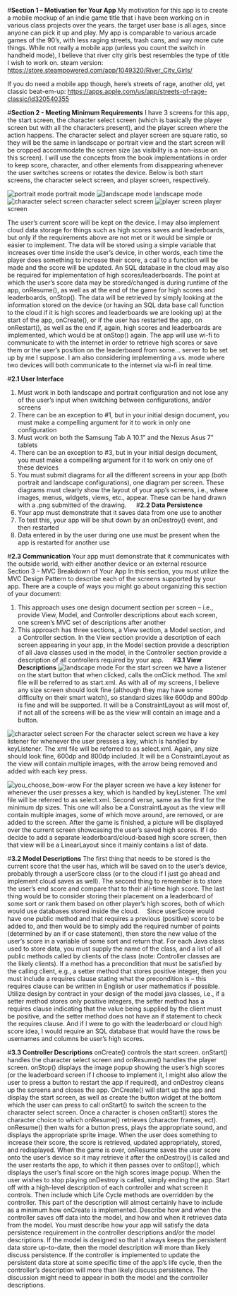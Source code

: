 #**Section 1 – Motivation for Your App**
My motivation for this app is to create a mobile mockup of an indie game title that i have been working on in various class projects over the years. the target user base is all ages, since anyone can pick it up and play. My app is comparable to various arcade games of the 90’s, with less raging streets, trash cans, and way more cute things. While not really a mobile app (unless you count the switch in handheld mode), I believe that river city girls best resembles the type of title I wish to work on.
steam version: https://store.steampowered.com/app/1049320/River_City_Girls/

If you do need a mobile app though, here’s streets of rage, another old, yet classic beat-em-up: https://apps.apple.com/us/app/streets-of-rage-classic/id320540355

#**Section 2 - Meeting Minimum Requirements**
I have 3 screens for this app, the start screen, the character select screen (which is basically the player screen but with all the characters present), and the player screen where the action happens. The character select and player screen are square ratio, so they will be the same in landscape or portrait view and the start screen will be cropped accommodate the screen size (as visibility is a non-issue on this screen). I will use the concepts from the book implementations in order to keep score, character, and other elements from disappearing whenever the user switches screens or rotates the device. Below is both start screens, the character select screen, and player screen, respectively.

![portrait mode](https://github.com/IUS-CS/c490-project-fluttershybutterfly/blob/master/images/splash_by_olivia_stinston_vertical_format_mockup.png)
portrait mode
![landscape mode](/images/splash_by_olivia_stinston_horizontal_format_mockup.png)
landscape mode
![character select screen](/images/character_select_screen.png)
character select screen
![player screen](/images/you_chose_bow-wow.png) 
player screen

The user’s current score will be kept on the device. I may also implement cloud data storage for things such as high scores saves and leaderboards, but only if the requirements above are not met or it would be simple or easier to implement. The data will be stored using a simple variable that increases over time inside the user’s device, in other words, each time the player does something to increase their score, a call to a function will be made and the score will be updated. An SQL database in the cloud may also be required for implementation of high scores/leaderboards. The point at which the user’s score data may be stored/changed is during runtime of the app, onResume(), as well as at the end of the game for high scores and leaderboards, onStop(). The data will be retrieved by simply looking at the information stored on the device (or having an SQL data base call function to the cloud if it is high scores and leaderboards we are looking up) at the start of the app, onCreate(), or if the user has restarted the app, on onRestart(), as well as the end if, again, high scores and leaderboards are implemented, which would be at onStop() again. The app will use wi-fi to communicate to with the internet in order to retrieve high scores or save them or the user’s position on the leaderboard from some… server to be set up by me I suppose. I am also considering implementing a vs. mode where two devices will both communicate to the internet via wi-fi in real time.

#**2.1 User Interface**
1.	Must work in both landscape and portrait configuration and not lose any of the user’s input when switching between configurations, and/or screens
2.	There can be an exception to #1, but in your initial design document, you must make a compelling argument for it to work in only one configuration
3.	Must work on both the Samsung Tab A 10.1" and the Nexus Asus 7" tablets
4.	There can be an exception to #3, but in your initial design document, you must make a compelling argument for it to work on only one of these devices
5.	You must submit diagrams for all the different screens in your app (both portrait and landscape configurations), one diagram per screen. These diagrams must clearly show the layout of your app’s screens, i.e., where images, menus, widgets, views, etc., appear. These can be hand drawn with a .png submitted of the drawing.
 
#**2.2 Data Persistence**
1.	Your app must demonstrate that it saves data from one use to another
2.	To test this, your app will be shut down by an onDestroy() event, and then restarted
3.	Data entered in by the user during one use must be present when the app is restarted for another use

#**2.3 Communication**
Your app must demonstrate that it communicates with the outside world, with either another device or an external resource
Section 3 – MVC Breakdown of Your App
In this section, you must utilize the MVC Design Pattern to describe each of the screens supported by your app. There are a couple of ways you might go about organizing this section of your document:
1.	This approach uses one design document section per screen – i.e., provide View, Model, and Controller descriptions about each screen, one screen’s MVC set of descriptions after another
2.	This approach has three sections, a View section, a Model section, and a Controller section. In the View section provide a description of each screen appearing in your app, in the Model section provide a description of all Java classes used in the model, in the Controller section provide a description of all controllers required by your app.
 
#**3.1 View Descriptions**
![landscape mode](/images/splash_by_olivia_stinston_horizontal_format_mockup.png)
For the start screen we have a listener on the start button that when clicked, calls the onClick method. The xml file will be referred to as start.xml. As with all of my screens, I believe any size screen should look fine (although they may have some difficulty on their smart watch), so standard sizes like 600dp and 800dp is fine and will be supported. It will be a ConstraintLayout as will most of, if not all of the screens will be as the view will contain an image and a button.

![character select screen](/images/character_select_screen.png)
For the character select screen we have a key listener for whenever the user presses a key, which is handled by keyListener. The xml file will be referred to as select.xml. Again, any size should look fine, 600dp and 800dp included. It will be a ConstraintLayout as the view will contain multiple images, with the arrow being removed and added with each key press.

![you_choose_bow-wow](/images/you_choose_bow-wow.png)
For the player screen we have a key listener for whenever the user presses a key, which is handled by keyListener. The xml file will be referred to as select.xml. Second verse, same as the first for the minimum dp sizes. This one will also be a ConstraintLayout as the view will contain multiple images, some of which move around, are removed, or are added to the screen. After the game is finished, a picture will be displayed over the current screen showcasing the user’s saved high scores.
If I do decide to add a separate leaderboard/cloud-based high score screen, then that view will be a LinearLayout since it mainly contains a list of data.

#**3.2 Model Descriptions**
The first thing that needs to be stored is the current score that the user has, which will be saved on to the user’s device, probably through a userScore class (or to the cloud if I just go ahead and implement cloud saves as well). The second thing to remember is to store the user’s end score and compare that to their all-time high score. The last thing would be to consider storing their placement on a leaderboard of some sort or rank them based on other player’s high scores, both of which would use databases stored inside the cloud. 
Since userScore would have one public method and that requires a previous (positive) score to be added to, and then would be to simply add the required number of points (determined by an if or case statement), then store the new value of the user’s score in a variable of some sort and return that.
For each Java class used to store data, you must supply the name of the class, and a list of all public methods called by clients of the class (note: Controller classes are the likely clients). If a method has a precondition that must be satisfied by the calling client, e.g., a setter method that stores positive integer, then you must include a requires clause stating what the precondition is – this requires clause can be written in English or user mathematics if possible. Utilize design by contract in your design of the model java classes, i.e., if a setter method stores only positive integers, the setter method has a requires clause indicating that the value being supplied by the client must be positive, and the setter method does not have an if statement to check the requires clause.
And if I were to go with the leaderboard or cloud high score idea, I would require an SQL database that would have the rows be usernames and columns be user’s high scores.

#**3.3 Controller Descriptions**
onCreate() controls the start screen. onStart() handles the character select screen and onResume() handles the player screen. onStop() displays the image popup showing the user’s high scores (or the leaderboard screen if I choose to implement it, I might also allow the user to press a button to restart the app if required), and onDestroy cleans up the screens and closes the app. OnCreate() will start up the app and display the start screen, as well as create the button widget at the bottom which the user can press to call onStart() to switch the screen to the character select screen. Once a character is chosen onStart() stores the character choice to which onResume() retrieves (character frames, ect). onResume() then waits for a button press, plays the appropriate sound, and displays the appropriate sprite image. When the user does something to increase their score, the score is retrieved, updated appropriately, stored, and redisplayed. When the game is over, onResume saves the user score onto the user’s device so it may retrieve it after the onDestroy() is called and the user restarts the app, to which it then passes over to onStop(), which displays the user’s final score on the high scores image popup. When the user wishes to stop playing onDestroy is called, simply ending the app.
Start off with a high-level description of each controller and what screen it controls. Then include which Life Cycle methods are overridden by the controller. This part of the description will almost certainly have to include as a minimum how onCreate is implemented. Describe how and when the controller saves off data into the model, and how and when it retrieves data from the model.
You must describe how your app will satisfy the data persistence requirement in the controller descriptions and/or the model descriptions. If the model is designed so that it always keeps the persistent data store up-to-date, then the model description will more than likely discuss persistence. If the controller is implemented to update the persistent data store at some specific time of the app’s life cycle, then the controller’s description will more than likely discuss persistence. The discussion might need to appear in both the model and the controller descriptions.
